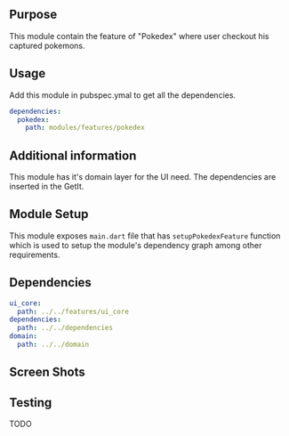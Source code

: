## Purpose

This module contain the feature of "Pokedex" where user checkout his captured pokemons.

## Usage
Add this module in pubspec.ymal to get all the dependencies.
```yaml
dependencies:
  pokedex:
    path: modules/features/pokedex
```

## Additional information

This  module has it's domain layer for the UI need. The dependencies are inserted in the GetIt.

## Module Setup

This module exposes ```main.dart```  file that has ```setupPokedexFeature``` function which is used to setup the module's dependency graph among other requirements.

## Dependencies

```yaml
ui_core:
  path: ../../features/ui_core
dependencies:
  path: ../../dependencies
domain:
  path: ../../domain
```

## Screen Shots

## Testing

TODO